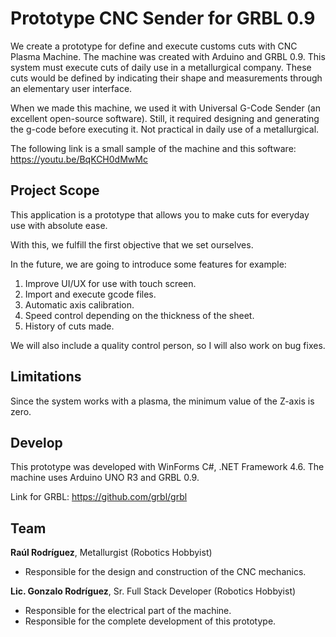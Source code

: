 <h1>Prototype CNC Sender for GRBL 0.9</h1>
<p>We create a prototype for define and execute customs cuts with CNC Plasma Machine. The&nbsp;machine was created with Arduino and GRBL 0.9. This system must execute cuts of daily use in a metallurgical company. These cuts would be defined by indicating their shape and measurements through an elementary user interface.</p>
<p>When we made this machine, we used it with Universal G-Code Sender (an excellent open-source software). Still, it required designing and generating the g-code before executing it. Not practical in daily use of a metallurgical.</p>
<p>The following link is a small sample of the machine and this software: <a href="https://youtu.be/BqKCH0dMwMc">https://youtu.be/BqKCH0dMwMc</a></p>
<h2>Project Scope&nbsp;</h2>
<p>This application is a prototype that allows you to make cuts for everyday use with absolute ease.</p>
<p>With this, we fulfill the first objective that we set ourselves.</p>
<p>In the future, we are going to introduce some features for example:</p>
<ol>
<li>Improve UI/UX for use with touch screen.</li>
<li>Import and execute gcode files.</li>
<li>Automatic axis calibration.</li>
<li>Speed control depending on the thickness of the sheet.</li>
<li>History of cuts made.</li>
</ol>
<p>We will also include a quality control person, so I will also work on bug fixes.</p>
<h2>Limitations</h2>
<p>Since the system works with a plasma, the minimum value of the Z-axis is zero.</p>
<h2>Develop</h2>
<p>This prototype was developed with WinForms C#, .NET Framework 4.6. The machine uses Arduino UNO R3 and GRBL 0.9.</p>
<p>Link for GRBL:&nbsp;<a href="https://github.com/grbl/grbl">https://github.com/grbl/grbl</a></p>
<h2>Team</h2>
<p><strong>Ra&uacute;l Rodr&iacute;guez</strong>, Metallurgist (Robotics Hobbyist)</p>
<ul>
<li>Responsible for the design and construction of the CNC mechanics.&nbsp;</li>
</ul>
<p><strong>Lic. Gonzalo Rodr&iacute;guez</strong>, Sr. Full Stack Developer (Robotics Hobbyist)</p>
<ul>
<li>Responsible for the electrical part of the machine.</li>
<li>Responsible for the complete development of this prototype.</li>
</ul>
<p>&nbsp;</p>
